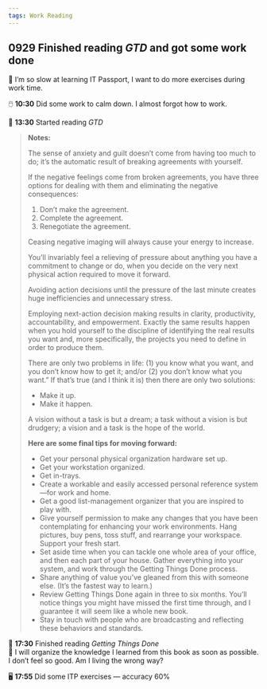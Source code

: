 ```yaml
---
tags: Work Reading
---
```


## 0929 Finished reading *GTD* and got some work done

💭 I’m so slow at learning IT Passport, I want to do more exercises during work time.  

🖱️ **10:30** Did some work to calm down. I almost forgot how to work.

📖 **13:30** Started reading *GTD*

>**Notes:**
>
>The sense of anxiety and guilt doesn’t come from having too much to do; it’s the automatic result of breaking agreements with yourself.
>
>If the negative feelings come from broken agreements, you have three options for dealing with them and eliminating the negative consequences:
>1. Don’t make the agreement.
>2. Complete the agreement.
>3. Renegotiate the agreement.
>
>Ceasing negative imaging will always cause your energy to increase.
>
>You’ll invariably feel a relieving of pressure about anything you have a commitment to change or do, when you decide on the very next physical action required to move it forward.
>
>Avoiding action decisions until the pressure of the last minute creates huge inefficiencies and unnecessary stress.
>
>Employing next-action decision making results in clarity, productivity, accountability, and empowerment.
>Exactly the same results happen when you hold yourself to the discipline of identifying the real results you want and, more specifically, the projects you need to define in order to produce them.
>
>There are only two problems in life: (1) you know what you want, and you don’t know how to get it; and/or (2) you don’t know what you want.” If that’s true (and I think it is) then there are only two solutions:
>- Make it up.
>- Make it happen.
>
>A vision without a task is but a dream; a task without a vision is but drudgery; a vision and a task is the hope of the world.
>
>**Here are some final tips for moving forward:**
>- Get your personal physical organization hardware set up.
>- Get your workstation organized.
>- Get in-trays.
>- Create a workable and easily accessed personal reference system—for work and home.
>- Get a good list-management organizer that you are inspired to play with.
>- Give yourself permission to make any changes that you have been contemplating for enhancing your work environments. Hang pictures, buy pens, toss stuff, and rearrange your workspace. Support your fresh start.
>- Set aside time when you can tackle one whole area of your office, and then each part of your house. Gather everything into your system, and work through the Getting Things Done process.
>- Share anything of value you’ve gleaned from this with someone else. (It’s the fastest way to learn.)
>- Review Getting Things Done again in three to six months. You’ll notice things you might have missed the first time through, and I guarantee it will seem like a whole new book.
>- Stay in touch with people who are broadcasting and reflecting these behaviors and standards.

📘 **17:30** Finished reading *Getting Things Done*  
💭 I will organize the knowledge I learned from this book as soon as possible. I don’t feel so good. Am I living the wrong way?

🖥️ **17:55** Did some ITP exercises — accuracy 60%

